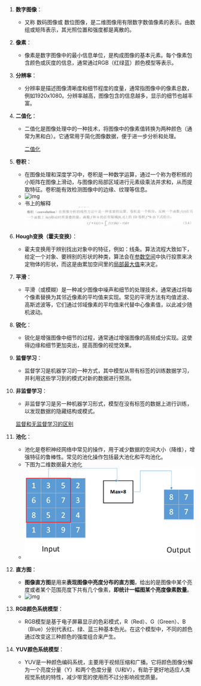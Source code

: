 1. **数字图像**：
   - 又称 数码图像或 数位图像，是二维图像用有限数字数值像素的表示。由数组或矩阵表示，其光照位置和强度都是离散的。

2. **像素**：
   - 像素是数字图像中的最小信息单位，是构成图像的基本元素。每个像素包含颜色或灰度的信息，通常通过RGB（红绿蓝）颜色模型等表示。

3. **分辨率**：
   - 分辨率是描述图像清晰度和细节程度的度量，通常指图像中的像素总数，例如1920x1080。分辨率越高，图像包含的信息越多，显示的细节也越丰富。

4. **二值化**：
   - 二值化是图像处理中的一种技术，将图像中的像素值转换为两种颜色（通常为黑和白）。它通常用于简化图像数据，便于进一步分析和处理。

     [二值化](https://blog.csdn.net/m0_38106923/article/details/115206093)
   
5. **卷积**：
   - 在图像处理和深度学习中，卷积是一种数学运算，通过一个称为卷积核的小矩阵在图像上滑动，与图像的局部区域进行元素级乘法并求和，从而提取特征。卷积能有效检测图像中的边缘、纹理等信息。
   - ![img](https://img-blog.csdnimg.cn/d15f06e85fca42dbbb11a3479b436cbf.png?x-oss-process=image/watermark,type_d3F5LXplbmhlaQ,shadow_50,text_Q1NETiBAVmVydGlyYQ==,size_20,color_FFFFFF,t_70,g_se,x_16)
   - 书上的解释
   ![alt text](./images/image-1.png)   

6. **Hough变换（霍夫变换）**：
   
   - 霍夫变换用于辨别找出对象中的特征，例如：线条。算法流程大致如下，给定一个对象、要辨别的形状的种类，算法会在[参数空间](https://zh.wikipedia.org/w/index.php?title=參數空間&action=edit&redlink=1)中执行投票来决定物体的形状，而这是由累加空间里的[局部最大值](https://zh.wikipedia.org/wiki/极值)来决定。
   
7. **平滑**：
   
   - 平滑（或模糊）是一种减少图像中噪声和细节的处理技术，通常通过将每个像素替换为其邻近像素的平均值来实现。常见的平滑方法有均值滤波、高斯滤波等，它们通过邻域像素的平均值来代替中心像素值，以此减少随机波动。
   
8. **锐化**：
   
   - 锐化是增强图像中细节的过程，通常通过增强图像的高频成分实现。这使得边缘和细节更加突出，提高图像的视觉效果。

9. **监督学习**：
   
   - 监督学习是机器学习的一种方式，其中模型从带有标签的训练数据学习，并利用这些学习到的模式对新的数据进行预测。
   
10. **非监督学习**：
    - 非监督学习是另一种机器学习形式，模型在没有标签的数据上进行训练，以发现数据的隐藏结构或模式。

    [监督和无监督学习的区别](https://www.bilibili.com/video/BV1ot411P77s/?spm_id_from=333.337.search-card.all.click&vd_source=b37382cda65d4d9bed5b1252dd598add)
    
11. **池化**：
    - 池化是卷积神经网络中常见的操作，用于减少数据的空间大小（降维），增强特征的鲁棒性。常见的池化操作包括最大池化和平均池化。
    - 下图为二维数据最大池化
    - ![alt text](./images/image.png)

12. **直方图**：
    
    - **图像直方图**是用来**表现图像中亮度分布的直方图**，给出的是图像中某个亮度或者某个范围亮度下共有几个像素，**即统计一幅图某个亮度像素数量**。
    - ![img](https://img-blog.csdnimg.cn/2019101219252759.png?x-oss-process=image/watermark,type_ZmFuZ3poZW5naGVpdGk,shadow_10,text_aHR0cHM6Ly9ibG9nLmNzZG4ubmV0L1ZpY2lfXw==,size_16,color_FFFFFF,t_70)
    
13. **RGB颜色系统模型**：
    
    - RGB模型是基于电子屏幕显示的色彩模式，R（Red）、G（Green）、B（Blue）分别代表红、绿、蓝三种基本色光。在这个模型中，不同的颜色通过改变这三种颜色的强度组合来产生。
    
14. **YUV颜色系统模型**：
    
    - YUV是一种颜色编码系统，主要用于视频压缩和广播。它将颜色图像分解为一个亮度分量（Y）和两个色度分量（U和V），有助于更好地适应人类视觉系统的特性，减少带宽的使用而不过分影响视觉质量。

